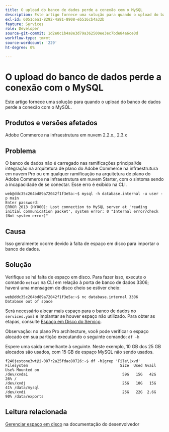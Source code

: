 ```yaml
---
title: O upload do banco de dados perde a conexão com o MySQL
description: Este artigo fornece uma solução para quando o upload do banco de dados perde a conexão com o MySQL.
exl-id: 6051cea1-8292-4a81-8908-eb516cb4a32b
feature: Services
role: Developer
source-git-commit: 1d2e0c1b4a8e3d79a362500ee3ec7bde84a6ce0d
workflow-type: tm+mt
source-wordcount: '229'
ht-degree: 0%

---
```


# O upload do banco de dados perde a conexão com o MySQL

Este artigo fornece uma solução para quando o upload do banco de dados perde a conexão com o MySQL.

## Produtos e versões afetados

Adobe Commerce na infraestrutura em nuvem 2.2.x., 2.3.x

## Problema

O banco de dados não é carregado nas ramificações principal/de integração na arquitetura de plano do Adobe Commerce na infraestrutura em nuvem Pro ou em qualquer ramificação na arquitetura de plano do Adobe Commerce na infraestrutura em nuvem Starter, com o sintoma sendo a incapacidade de se conectar. Esse erro é exibido na CLI.

```
web@ddc35c264bd89a72042f1f3e5a:~$ mysql -h database.internal -u user -p main
Enter password:
ERROR 2013 (HY000): Lost connection to MySQL server at 'reading initial communication packet', system error: 0 "Internal error/check (Not system error)"
```

## Causa

Isso geralmente ocorre devido à falta de espaço em disco para importar o banco de dados.

## Solução

Verifique se há falta de espaço em disco. Para fazer isso, execute o comando `netcat` na CLI em relação à porta de banco de dados 3306; haverá uma mensagem de disco cheio se estiver cheio:

```
web@ddc35c264bd89a72042f1f3e5a:~$ nc database.internal 3306
Database out of space
```

Será necessário alocar mais espaço para o banco de dados no `services.yaml` e implantar se houver espaço não utilizado. Para obter as etapas, consulte [Espaço em Disco do Serviço](https://devdocs.magento.com/cloud/project/manage-disk-space.html#service-disk-space).

Observação: no plano Pro architecture, você pode verificar o espaço alocado em sua partição executando o seguinte comando: `df -h`

Espere uma saída semelhante à seguinte. Neste exemplo, 10 GB dos 25 GB alocados são usados, com 15 GB de espaço MySQL não sendo usados.

```
f240jestone3wt@i-087r2a25fdac80726:~$ df -h|grep 'File\|xvd'
Filesystem                                         Size  Used Avail Use% Mounted on
/dev/xvda1                                          59G   15G   42G  26% /
/dev/xvdj                                           25G   10G   15G  41% /data/mysql
/dev/xvdi                                           25G   22G  2.6G  90% /data/exports
```

## Leitura relacionada

[Gerenciar espaço em disco](https://devdocs.magento.com/cloud/project/manage-disk-space.html) na documentação do desenvolvedor
